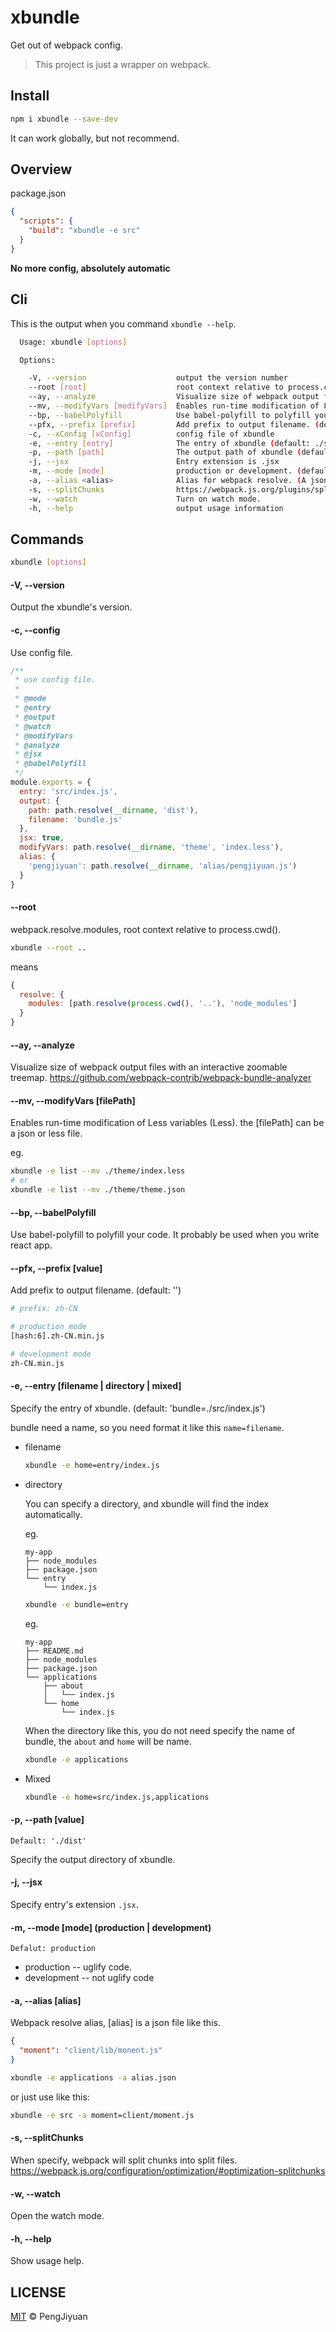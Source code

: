 # xbundle
Get out of webpack config.

> This project is just a wrapper on webpack.

## Install

```bash
npm i xbundle --save-dev
```

It can work globally, but not recommend.

## Overview

package.json

```json
{
  "scripts": {
    "build": "xbundle -e src"
  }
}
```

**No more config, absolutely automatic**

## Cli

This is the output when you command `xbundle --help`.

```bash
  Usage: xbundle [options]

  Options:

    -V, --version                    output the version number
    --root [root]                    root context relative to process.cwd()
    --ay, --analyze                  Visualize size of webpack output files with an interactive zoomable treemap.
    --mv, --modifyVars [modifyVars]  Enables run-time modification of Less variables.
    --bp, --babelPolyfill            Use babel-polyfill to polyfill your code.
    --pfx, --prefix [prefix]         Add prefix to output filename. (default: )
    -c, --xConfig [xConfig]          config file of xbundle
    -e, --entry [entry]              The entry of xbundle (default: ./src/index.js)
    -p, --path [path]                The output path of xbundle (default: ./dist)
    -j, --jsx                        Entry extension is .jsx
    -m, --mode [mode]                production or development. (default: production)
    -a, --alias <alias>              Alias for webpack resolve. (A json file | name=path,name=path)
    -s, --splitChunks                https://webpack.js.org/plugins/split-chunks-plugin/
    -w, --watch                      Turn on watch mode.
    -h, --help                       output usage information
```

## Commands

```bash
xbundle [options]
```

#### -V, --version

Output the xbundle's version.

#### -c, --config

Use config file.

```javascript
/**
 * use config file.
 * 
 * @mode
 * @entry
 * @output
 * @watch
 * @modifyVars
 * @analyze
 * @jsx
 * @babelPolyfill
 */
module.exports = {
  entry: 'src/index.js',
  output: {
    path: path.resolve(__dirname, 'dist'),
    filename: 'bundle.js'
  },
  jsx: true,
  modifyVars: path.resolve(__dirname, 'theme', 'index.less'),
  alias: {
    'pengjiyuan': path.resolve(__dirname, 'alias/pengjiyuan.js')
  }
}
```

#### --root

webpack.resolve.modules, root context relative to process.cwd().

```bash
xbundle --root ..
```

means

```javascript
{
  resolve: {
    modules: [path.resolve(process.cwd(), '..'), 'node_modules']
  }
}
```

#### --ay, --analyze

Visualize size of webpack output files with an interactive zoomable treemap. 
https://github.com/webpack-contrib/webpack-bundle-analyzer

#### --mv, --modifyVars [filePath]

Enables run-time modification of Less variables (Less).
the [filePath] can be a json or less file.

eg.

```bash
xbundle -e list --mv ./theme/index.less
# or
xbundle -e list --mv ./theme/theme.json
```

#### --bp, --babelPolyfill

Use babel-polyfill to polyfill your code. It probably be used when you write react app.

#### --pfx, --prefix [value]

Add prefix to output filename. (default: '')

```bash
# prefix: zh-CN

# production mode
[hash:6].zh-CN.min.js

# development mode
zh-CN.min.js
```

#### -e, --entry [filename | directory | mixed]

Specify the entry of xbundle. (default: 'bundle=./src/index.js')

bundle need a name, so you need format it like this `name=filename`.

* filename

  ```bash
  xbundle -e home=entry/index.js
  ```
* directory

  You can specify a directory, and xbundle will find the index automatically.

  eg.
  ```
  my-app
  ├── node_modules
  ├── package.json
  └── entry
      └── index.js
  ```
  ```bash
  xbundle -e bundle=entry
  ```

  eg.
  ```
  my-app
  ├── README.md
  ├── node_modules
  ├── package.json
  └── applications
      ├── about
      │   └── index.js
      └── home
          └── index.js
  ```
  When the directory like this, you do not need specify the name of bundle, the `about` and `home` will be name.
  ```bash
  xbundle -e applications
  ```
* Mixed

  ```bash
  xbundle -e home=src/index.js,applications
  ```

#### -p, --path [value]

`Default: './dist'`

Specify the output directory of xbundle.

#### -j, --jsx

Specify entry's extension `.jsx`.

#### -m, --mode [mode] (production | development)

`Defalut: production`

* production -- uglify code.
* development -- not uglify code

#### -a, --alias [alias]

Webpack resolve alias, [alias] is a json file like this.

```json
{
  "moment": "client/lib/monent.js"
}
```

```bash
xbundle -e applications -a alias.json
```

or just use like this:

```bash
xbundle -e src -a moment=client/moment.js
```

#### -s, --splitChunks

When specify, webpack will split chunks into split files.
https://webpack.js.org/configuration/optimization/#optimization-splitchunks

#### -w, --watch

Open the watch mode.

#### -h, --help

Show usage help.

## LICENSE

[MIT](./LICENSE) © PengJiyuan
